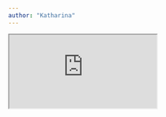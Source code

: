 ```yaml
---
author: "Katharina"
---
```


<iframe class="pdf" src="https://drive.google.com/file/d/1j5i92CzcGxbPoZooOdklOqnsZVThqr9I/preview"></iframe>
